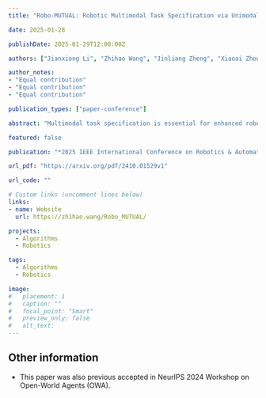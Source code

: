 ```yaml
---
title: "Robo-MUTUAL: Robotic Multimodal Task Specification via Unimodal Learning"

date: 2025-01-28

publishDate: 2025-01-29T12:00:00Z

authors: ["Jianxiong Li", "Zhihao Wang", "Jinliang Zheng", "Xiaoai Zhou", "Guanming Wang", "Guanglu Song", "Yu Liu", "Jingjing Liu", "Ya-Qin Zhang", "Junzhi Yu", "Xianyuan Zhan"]

author_notes:
- "Equal contribution"
- "Equal contribution"
- "Equal contribution"

publication_types: ["paper-conference"]

abstract: "Multimodal task specification is essential for enhanced robotic performance, where Cross-modality Alignment enables the robot to holistically understand complex task instructions. Directly annotating multimodal instructions for model training proves impractical, due to the sparsity of paired multimodal data. In this study, we demonstrate that by leveraging unimodal instructions abundant in real data, we can effectively teach robots to learn multimodal task specifications. First, we endow the robot with strong Cross-modality Alignment capabilities, by pretraining a robotic multimodal encoder using extensive out-of-domain data. Then, we employ two Collapse and Corrupt operations to further bridge the remaining modality gap in the learned multimodal representation. This approach projects different modalities of identical task goal as interchangeable representations, thus enabling accurate robotic operations within a well-aligned multimodal latent space. Evaluation across more than 130 tasks and 4000 evaluations on both simulated LIBERO benchmark and real robot platforms showcases the superior capabilities of our proposed framework, demonstrating significant advantage in overcoming data constraints in robotic learning."

featured: false

publication: "*2025 IEEE International Conference on Robotics & Automation (ICRA 2025)*"

url_pdf: "https://arxiv.org/pdf/2410.01529v1"

url_code: ""

# Custom links (uncomment lines below)
links:
- name: Website
  url: https://zh1hao.wang/Robo_MUTUAL/

projects: 
  - Algorithms  
  - Robotics

tags:
  - Algorithms
  - Robotics

image:
#   placement: 1
#   caption: ""
#   focal_point: "Smart"
#   preview_only: false
#   alt_text:
---
```

<!-- {{< video src="https://zh1hao.wang/Robo_MUTUAL/assets/web/video.mp4" >}} -->

## **Other information**
- This paper was also previous accepted in NeurIPS 2024 Workshop on Open-World Agents (OWA).
